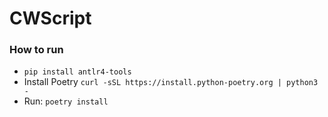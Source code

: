 CWScript
=====

### How to run
- `pip install antlr4-tools`
- Install Poetry `curl -sSL https://install.python-poetry.org | python3 -`
- Run: `poetry install`

